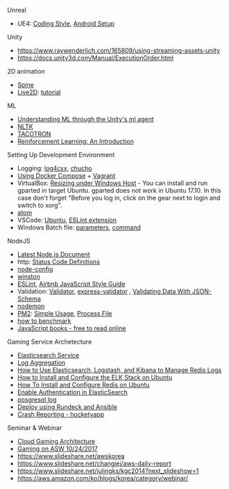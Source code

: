Unreal
* UE4: [Coding Style](https://docs.unrealengine.com/latest/INT/Programming/Development/CodingStandard/index.html), [Android Setup](https://docs.unrealengine.com/latest/INT/Platforms/Android/GettingStarted/1/index.html)

Unity
* https://www.raywenderlich.com/165809/using-streaming-assets-unity
* https://docs.unity3d.com/Manual/ExecutionOrder.html

2D animation
* [Spine](http://esotericsoftware.com/)
* [Live2D](http://www.live2d.com/ja/): [tutorial](http://sites.cybernoids.jp/cubism2_kr/)

ML
* [Understanding ML through the Unity's ml agent](https://docs.google.com/presentation/d/e/2PACX-1vRloM3dMgWk55xAU-0nctVsxQIE2zqt6eANo0x8fqTcrlkvzkymB5R-kOIypL3QnDid1rqF0yl4kBmV/pub?start=false&loop=false&delayms=3000)
* [NLTK](http://www.nltk.org/)
* [TACOTRON](https://arxiv.org/pdf/1703.10135.pdf)
* [Reinforcement Learning: An Introduction](http://incompleteideas.net/sutton/book/bookdraft2017june.pdf)

Setting Up Development Environment
* Logging: [log4cxx](https://logging.apache.org/log4cxx/latest_stable/), [chucho](https://github.com/mexicowilly/Chucho/wiki)
* [Using Docker Compose](http://raccoonyy.github.io/docker-usages-for-dev-environment-setup/) + [Vagrant](https://www.vagrantup.com/docs/index.html)
* VirtualBox: [Resizing under Windows Host](http://derekmolloy.ie/resize-a-virtualbox-disk/) - You can install and run gparted in target Ubuntu. gparted does not work in Ubuntu 17.10. In this case don't forget "Before you log in, click on the gear next to login and switch to xorg".
* [atom](https://atom.io/)
* VSCode: [Ubuntu](https://code.visualstudio.com/docs/setup/linux), [ESLint extension](https://marketplace.visualstudio.com/items?itemName=dbaeumer.vscode-eslint)
* Windows Batch file: [parameters](https://www.microsoft.com/resources/documentation/windows/xp/all/proddocs/en-us/percent.mspx?mfr=true), [command](https://academic.evergreen.edu/projects/biophysics/technotes/program/batch.htm)

NodeJS
* [Latest Node.js Document](https://nodejs.org/api/)
* http: [Status Code Definitions](https://www.w3.org/Protocols/rfc2616/rfc2616-sec10.html)
* [node-config](https://www.npmjs.com/package/config)
* [winston](https://github.com/winstonjs/winston)
* [ESLint](https://eslint.org/docs/user-guide/getting-started), [Airbnb JavaScript Style Guide](https://github.com/airbnb/javascript)
* Validation: [Validator](https://github.com/chriso/validator.js), [express-validator](https://github.com/ctavan/express-validator)
, [Validating Data With JSON-Schema](https://code.tutsplus.com/series/validating-data-with-json-schema--cms-966)
* [nodemon](https://nodemon.io/)
* [PM2](http://pm2.keymetrics.io/): [Simple Usage](https://cheese10yun.github.io/PM2/), [Process File](http://pm2.keymetrics.io/docs/usage/application-declaration/)
* [how to benchmark](https://aws.amazon.com/ko/blogs/korea/how-to-loading-test-based-on-aws/)
* [JavaScript books - free to read online](http://exploringjs.com/)

Gaming Service Archetecture
* [Elasticsearch Service](http://docs.aws.amazon.com/ko_kr/elasticsearch-service/latest/developerguide/aes-dg.pdf)
* [Log Aggregation](https://logz.io/blog/kafka-vs-redis/) 
* [How to Use Elasticsearch, Logstash, and Kibana to Manage Redis Logs](https://qbox.io/blog/redis-logs-elasticsearch-logstash-kibana)
* [How to Install and Configure the ELK Stack on Ubuntu](http://blog.daum.net/utpark0/14)
* [How To Install and Configure Redis on Ubuntu](https://www.digitalocean.com/community/tutorials/how-to-install-and-configure-redis-on-ubuntu-16-04)
* [Enable Authentication in ElasticSearch](http://blog.raffaeu.com/archive/2016/02/17/enable-authentication-in-elasticsearch.aspx)
* [posgresql log](https://blog.2ndquadrant.com/redislog-integrating-postgresql-with-logstash-for-devops-real-time-monitoring/)
* [Deploy using Rundeck and Ansible](https://gitlab.com/alandie/Rundeck-Ansible-AWS/tree/master/Rundeck-Ansible-AWS)
* [Crash Reporting - hocketyapp](https://hockeyapp.net/)

Seminar & Webinar 
* [Cloud Gaming Architecture](https://s3-eu-west-1.amazonaws.com/aws-de-media/images/_Berlin_Loft_Slides/cloud_gaming_architectures.pdf)
* [Gaming on ASW 10/24/2017](https://github.com/goopymoon/goopymoon.github.io/blob/master/Docs/GamingOnAWS2017)
* https://www.slideshare.net/awskorea
* https://www.slideshare.net/changjej/aws-daily-report
* https://www.slideshare.net/julingks/kgc2014?next_slideshow=1
* https://aws.amazon.com/ko/blogs/korea/category/webinar/

